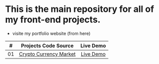 # This is the main repository for all of my front-end projects.

- visite my portfolio website (from here)

| # | Projects Code Source | Live Demo |
|:---:|:--------------------------:|:-----------:|
| 01 | [Crypto Currency Market](https://github.com/drisskhattabi6/front-end-projects/tree/main/crypto%20currency%20market) | [Live Demo](https://drisskhattabi6.github.io/front-end-projects/crypto%20currency%20market/) |
